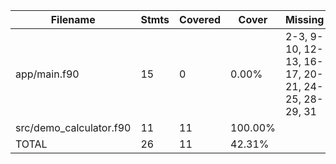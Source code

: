 | Filename | Stmts | Covered | Cover | Missing |
|----------|-------|---------|-------|---------|
| app/main.f90 | 15 | 0 | 0.00% | 2-3, 9-10, 12-13, 16-17, 20-21, 24-25, 28-29, 31 |
| src/demo_calculator.f90 | 11 | 11 | 100.00% |  |
| TOTAL | 26 | 11 | 42.31% |  |
